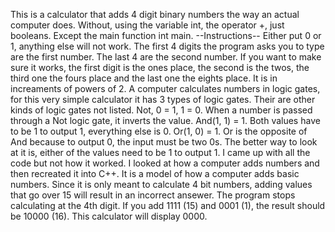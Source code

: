 This is a calculator that adds 4 digit binary numbers the way an actual computer does.
Without, using the variable int, the operator +, just booleans.
Except the main function int main.
--Instructions-- 
Either put 0 or 1, anything else will not work.
The first 4 digits the program asks you to type
are the first number.
The last 4 are the second number.
If you want to make sure it works, the first digit
is the ones place, the second is the twos,
the third one the fours place and the last one the
eights place. It is in increaments of powers of 2.
A computer calculates numbers in logic gates, for this very simple calculator it has 3 types of logic gates. 
Their are other kinds of logic gates not listed.
Not, 0 = 1, 1 = 0.
When a number is passed through a Not logic gate, it inverts the value.
And(1, 1) = 1. Both values have to be 1 to output 1, everything else is 0.
Or(1, 0) = 1.
Or is the opposite of And because to output 0, the input must be two 0s.
The better way to look at it is, either of the values need to be 1 to output 1.
I came up with all the code but not how it worked.
I looked at how a computer adds numbers and then recreated it into C++.
It is a model of how a computer adds basic numbers. 
Since it is only meant to calculate 4 bit numbers, adding values that go over 15 will result in an incorrect ansewer. 
The program stops calculating at the 4th digit.
If you add 1111 (15) and 0001 (1), the result should be 10000 (16). This calculator will display 0000.